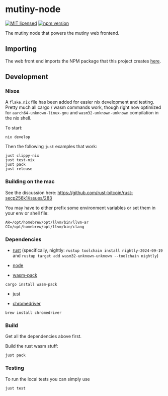 # mutiny-node

[![MIT licensed](https://img.shields.io/badge/license-MIT-blue.svg)](https://github.com/utxostack/mutiny-node/blob/master/LICENSE)
[![npm version](https://badge.fury.io/js/@nervina-labs%2Fmutiny-wasm.svg)](https://badge.fury.io/js/@nervina-labs%2Fmutiny-wasm)

The mutiny node that powers the mutiny web frontend.

## Importing

The web front end imports the NPM package that this project
creates [here](https://www.npmjs.com/package/@nervina-labs/mutiny-wasm).

## Development

### Nixos

A `flake.nix` file has been added for easier nix development and testing. Pretty much all cargo / wasm commands work,
though right now optimized for `aarch64-unknown-linux-gnu` and `wasm32-unknown-unknown` compilation in the nix shell.

To start:

```
nix develop
```

Then the following `just` examples that work:

```
just clippy-nix
just test-nix
just pack
just release
```

### Building on the mac

See the discussion here:
https://github.com/rust-bitcoin/rust-secp256k1/issues/283

You may have to either prefix some environment variables or set them in your env or shell file:

```
AR=/opt/homebrew/opt/llvm/bin/llvm-ar CC=/opt/homebrew/opt/llvm/bin/clang
```

### Dependencies

- [rust](https://www.rust-lang.org/) (specifically, nightly: `rustup toolchain install nightly-2024-09-19`
  and `rustup target add wasm32-unknown-unknown --toolchain nightly`)

- [node](https://nodejs.org/en/)

- [wasm-pack](https://rustwasm.github.io/wasm-pack/installer/#)

```
cargo install wasm-pack
```

- [just](https://github.com/casey/just)

- [chromedriver](https://chromedriver.chromium.org/)

```
brew install chromedriver
```

### Build

Get all the dependencies above first.

Build the rust wasm stuff:

```
just pack
```

### Testing

To run the local tests you can simply use

```
just test
```

